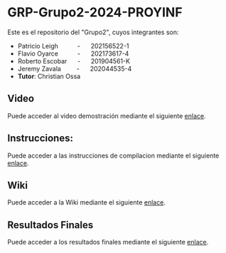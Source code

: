 # GRP-Grupo2-2024-PROYINF

Este es el repositorio del "Grupo2", cuyos integrantes son:


* Patricio Leigh   &nbsp;&nbsp;&nbsp;&nbsp; &nbsp;&nbsp;&nbsp;&nbsp; - &nbsp;&nbsp;&nbsp;&nbsp; 202156522-1
* Flavio Oyarce    &nbsp;&nbsp;&nbsp;&nbsp; &nbsp;&nbsp;&nbsp;&nbsp; - &nbsp;&nbsp;&nbsp;&nbsp; 202173617-4
* Roberto Escobar  &nbsp;&nbsp;&nbsp;&nbsp;                          - &nbsp;&nbsp;&nbsp;&nbsp; 201904561-K
* Jeremy Zavala &nbsp;&nbsp;&nbsp;&nbsp; &nbsp;&nbsp;          - &nbsp;&nbsp;&nbsp;&nbsp; 202044535-4
* **Tutor**: Christian Ossa

## Video

Puede acceder al video demostración mediante el siguiente [enlace](https://youtu.be/yAfE9zCTv2g).

## Instrucciones:

Puede acceder a las instrucciones de compilacion mediante el siguiente [enlace](https://github.com/patoleigh/GRP-Grupo2-2024-PROYINF/wiki/instrucciones).

## Wiki

Puede acceder a la Wiki mediante el siguiente [enlace](https://github.com/patoleigh/GRP-Grupo2-2024-PROYINF/wiki).

## Resultados Finales

Puede acceder a los resultados finales mediante el siguiente [enlace](https://github.com/patoleigh/GRP-Grupo2-2024-PROYINF/wiki/resultados-finales).
